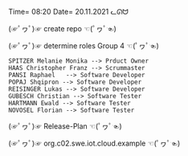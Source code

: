 Time= 08:20
Date= 20.11.2021
ᓚᘏᗢ

(☞ﾟヮﾟ)☞ create repo ☜(ﾟヮﾟ☜)

(☞ﾟヮﾟ)☞ determine roles Group 4 ☜(ﾟヮﾟ☜)

    SPITZER Melanie Monika --> Prduct Owner
    HAAS Christopher Franz --> Scrummaster
    PANSI Raphael   --> Software Developer
    POPAJ Shqipron --> Software Developer
    REISINGER Lukas --> Software Developer
    GUBESCH Christian --> Software Tester
    HARTMANN Ewald --> Software Tester
    NOVOSEL Florian --> Software Tester

(☞ﾟヮﾟ)☞ Release-Plan ☜(ﾟヮﾟ☜)

(☞ﾟヮﾟ)☞ org.c02.swe.iot.cloud.example ☜(ﾟヮﾟ☜)